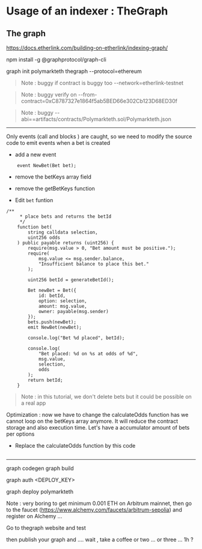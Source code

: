# Usage of an indexer : TheGraph


## The graph

https://docs.etherlink.com/building-on-etherlink/indexing-graph/

npm install -g @graphprotocol/graph-cli

graph init polymarkteth thegraph --protocol=ethereum 



> Note : buggy if contract is buggy too --network=etherlink-testnet 

> Note : buggy verify on  --from-contract=0xC8787327e1864f5ab5BED66e302Cb123D68ED30f 

> Note : buggy --abi==artifacts/contracts/Polymarkteth.sol/Polymarkteth.json


------
Only events (call and blocks ) are caught, so we need to modify the source code to emit events when a bet is created 

- add a new event
```Solidity
    event NewBet(Bet bet);
```

- remove the betKeys array field
- remove the getBetKeys function

- Edit `bet` funtion

```Solidity
/**
     * place bets and returns the betId
     */
    function bet(
        string calldata selection,
        uint256 odds
    ) public payable returns (uint256) {
        require(msg.value > 0, "Bet amount must be positive.");
        require(
            msg.value <= msg.sender.balance,
            "Insufficient balance to place this bet."
        );

        uint256 betId = generateBetId();

        Bet newBet = Bet({
            id: betId,
            option: selection,
            amount: msg.value,
            owner: payable(msg.sender)
        });
        bets.push(newBet);
        emit NewBet(newBet);

        console.log("Bet %d placed", betId);

        console.log(
            "Bet placed: %d on %s at odds of %d",
            msg.value,
            selection,
            odds
        );
        return betId;
    }
```



> Note : in this tutorial, we don't delete bets but it could be possible on a real app

Optimization : now we have to change the calculateOdds function has we cannot loop on the betKeys array anymore. It will reduce the contract storage and also execution time. Let's have a accumulator amount of bets per options

- Replace the calculateOdds function by this code 

```Solidity

```

---------

graph codegen
graph build

graph auth <DEPLOY_KEY>

graph deploy polymarkteth

Note : very boring to get minimum 0.001 ETH on Arbitrum mainnet, then go to the faucet (https://www.alchemy.com/faucets/arbitrum-sepolia) and register on Alchemy ...

Go to thegraph website and 
test 

then publish your graph   and  .... wait , take a coffee or two ... or three ... 1h ?

